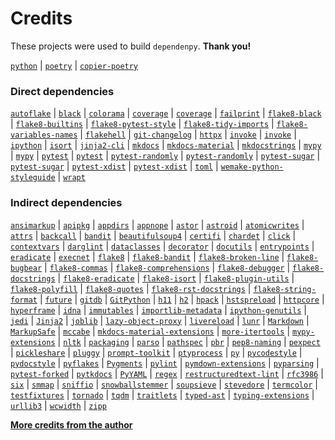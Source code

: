<!-- Template repository: https://github.com/pawamoy/jinja-templates
     Template path: credits.md
-->

# Credits
These projects were used to build `dependenpy`. **Thank you!**

[`python`](https://www.python.org/) |
[`poetry`](https://poetry.eustace.io/) |
[`copier-poetry`](https://github.com/pawamoy/copier-poetry)

### Direct dependencies
[`autoflake`](https://github.com/myint/autoflake) |
[`black`](https://github.com/psf/black) |
[`colorama`](https://github.com/tartley/colorama) |
[`coverage`](https://github.com/nedbat/coveragepy) |
[`coverage`](https://github.com/nedbat/coveragepy) |
[`failprint`](https://github.com/pawamoy/failprint) |
[`flake8-black`](https://github.com/peterjc/flake8-black) |
[`flake8-builtins`](https://github.com/gforcada/flake8-builtins) |
[`flake8-pytest-style`](https://pypi.org/project/flake8-pytest-style) |
[`flake8-tidy-imports`](https://github.com/adamchainz/flake8-tidy-imports) |
[`flake8-variables-names`](https://github.com/best-doctor/flake8-variables-names) |
[`flakehell`](None) |
[`git-changelog`](https://github.com/pawamoy/git-changelog) |
[`httpx`](https://github.com/encode/httpx) |
[`invoke`](http://docs.pyinvoke.org) |
[`invoke`](http://docs.pyinvoke.org) |
[`ipython`](https://ipython.org) |
[`isort`](https://github.com/timothycrosley/isort) |
[`jinja2-cli`](https://github.com/mattrobenolt/jinja2-cli) |
[`mkdocs`](https://www.mkdocs.org) |
[`mkdocs-material`](https://squidfunk.github.io/mkdocs-material/) |
[`mkdocstrings`](https://github.com/pawamoy/mkdocstrings) |
[`mypy`](http://www.mypy-lang.org/) |
[`mypy`](http://www.mypy-lang.org/) |
[`pytest`](https://docs.pytest.org/en/latest/) |
[`pytest`](https://docs.pytest.org/en/latest/) |
[`pytest-randomly`](https://github.com/pytest-dev/pytest-randomly) |
[`pytest-randomly`](https://github.com/pytest-dev/pytest-randomly) |
[`pytest-sugar`](http://pivotfinland.com/pytest-sugar/) |
[`pytest-sugar`](http://pivotfinland.com/pytest-sugar/) |
[`pytest-xdist`](https://github.com/pytest-dev/pytest-xdist) |
[`pytest-xdist`](https://github.com/pytest-dev/pytest-xdist) |
[`toml`](https://github.com/uiri/toml) |
[`wemake-python-styleguide`](https://wemake-python-stylegui.de) |
[`wrapt`](https://github.com/GrahamDumpleton/wrapt)

### Indirect dependencies
[`ansimarkup`](https://github.com/gvalkov/python-ansimarkup) |
[`apipkg`](https://github.com/pytest-dev/apipkg) |
[`appdirs`](http://github.com/ActiveState/appdirs) |
[`appnope`](http://github.com/minrk/appnope) |
[`astor`](https://github.com/berkerpeksag/astor) |
[`astroid`](https://github.com/PyCQA/astroid) |
[`atomicwrites`](https://github.com/untitaker/python-atomicwrites) |
[`attrs`](https://www.attrs.org/) |
[`backcall`](https://github.com/takluyver/backcall) |
[`bandit`](https://bandit.readthedocs.io/en/latest/) |
[`beautifulsoup4`](http://www.crummy.com/software/BeautifulSoup/bs4/) |
[`certifi`](https://certifiio.readthedocs.io/en/latest/) |
[`chardet`](https://github.com/chardet/chardet) |
[`click`](https://palletsprojects.com/p/click/) |
[`contextvars`](http://github.com/MagicStack/contextvars) |
[`darglint`](None) |
[`dataclasses`](https://github.com/ericvsmith/dataclasses) |
[`decorator`](https://github.com/micheles/decorator) |
[`docutils`](http://docutils.sourceforge.net/) |
[`entrypoints`](https://github.com/takluyver/entrypoints) |
[`eradicate`](https://github.com/myint/eradicate) |
[`execnet`](https://execnet.readthedocs.io/en/latest/) |
[`flake8`](https://gitlab.com/pycqa/flake8) |
[`flake8-bandit`](https://github.com/tylerwince/flake8-bandit) |
[`flake8-broken-line`](https://github.com/sobolevn/flake8-broken-line) |
[`flake8-bugbear`](https://github.com/PyCQA/flake8-bugbear) |
[`flake8-commas`](https://github.com/PyCQA/flake8-commas/) |
[`flake8-comprehensions`](https://github.com/adamchainz/flake8-comprehensions) |
[`flake8-debugger`](https://github.com/jbkahn/flake8-debugger) |
[`flake8-docstrings`](https://gitlab.com/pycqa/flake8-docstrings) |
[`flake8-eradicate`](https://github.com/sobolevn/flake8-eradicate) |
[`flake8-isort`](https://github.com/gforcada/flake8-isort) |
[`flake8-plugin-utils`](https://pypi.org/project/flake8-plugin-utils) |
[`flake8-polyfill`](https://gitlab.com/pycqa/flake8-polyfill) |
[`flake8-quotes`](http://github.com/zheller/flake8-quotes/) |
[`flake8-rst-docstrings`](https://github.com/peterjc/flake8-rst-docstrings) |
[`flake8-string-format`](https://github.com/xZise/flake8-string-format) |
[`future`](https://python-future.org) |
[`gitdb`](https://github.com/gitpython-developers/gitdb) |
[`GitPython`](https://github.com/gitpython-developers/GitPython) |
[`h11`](https://github.com/python-hyper/h11) |
[`h2`](https://github.com/python-hyper/hyper-h2) |
[`hpack`](http://hyper.rtfd.org) |
[`hstspreload`](https://github.com/sethmlarson/hstspreload) |
[`httpcore`](https://github.com/encode/httpcore) |
[`hyperframe`](https://python-hyper.org/hyperframe/en/latest/) |
[`idna`](https://github.com/kjd/idna) |
[`immutables`](https://github.com/MagicStack/immutables) |
[`importlib-metadata`](http://importlib-metadata.readthedocs.io/) |
[`ipython-genutils`](http://ipython.org) |
[`jedi`](https://github.com/davidhalter/jedi) |
[`Jinja2`](https://palletsprojects.com/p/jinja/) |
[`joblib`](https://joblib.readthedocs.io) |
[`lazy-object-proxy`](https://github.com/ionelmc/python-lazy-object-proxy) |
[`livereload`](https://github.com/lepture/python-livereload) |
[`lunr`](https://github.com/yeraydiazdiaz/lunr.py) |
[`Markdown`](https://Python-Markdown.github.io/) |
[`MarkupSafe`](https://palletsprojects.com/p/markupsafe/) |
[`mccabe`](https://github.com/pycqa/mccabe) |
[`mkdocs-material-extensions`](https://github.com/facelessuser/mkdocs-material-extensions) |
[`more-itertools`](https://github.com/more-itertools/more-itertools) |
[`mypy-extensions`](https://github.com/python/mypy_extensions) |
[`nltk`](http://nltk.org/) |
[`packaging`](https://github.com/pypa/packaging) |
[`parso`](https://github.com/davidhalter/parso) |
[`pathspec`](https://github.com/cpburnz/python-path-specification) |
[`pbr`](https://docs.openstack.org/pbr/latest/) |
[`pep8-naming`](https://github.com/PyCQA/pep8-naming) |
[`pexpect`](https://pexpect.readthedocs.io/) |
[`pickleshare`](https://github.com/pickleshare/pickleshare) |
[`pluggy`](https://github.com/pytest-dev/pluggy) |
[`prompt-toolkit`](https://github.com/prompt-toolkit/python-prompt-toolkit) |
[`ptyprocess`](https://github.com/pexpect/ptyprocess) |
[`py`](https://py.readthedocs.io/) |
[`pycodestyle`](https://pycodestyle.readthedocs.io/) |
[`pydocstyle`](https://github.com/PyCQA/pydocstyle/) |
[`pyflakes`](https://github.com/PyCQA/pyflakes) |
[`Pygments`](https://pygments.org/) |
[`pylint`](https://github.com/PyCQA/pylint) |
[`pymdown-extensions`](https://github.com/facelessuser/pymdown-extensions) |
[`pyparsing`](https://github.com/pyparsing/pyparsing/) |
[`pytest-forked`](https://github.com/pytest-dev/pytest-forked) |
[`pytkdocs`](https://github.com/pawamoy/pytkdocs) |
[`PyYAML`](https://github.com/yaml/pyyaml) |
[`regex`](https://bitbucket.org/mrabarnett/mrab-regex) |
[`restructuredtext-lint`](https://github.com/twolfson/restructuredtext-lint) |
[`rfc3986`](http://rfc3986.readthedocs.io) |
[`six`](https://github.com/benjaminp/six) |
[`smmap`](https://github.com/gitpython-developers/smmap) |
[`sniffio`](https://github.com/python-trio/sniffio) |
[`snowballstemmer`](https://github.com/snowballstem/snowball) |
[`soupsieve`](https://github.com/facelessuser/soupsieve) |
[`stevedore`](https://docs.openstack.org/stevedore/latest/) |
[`termcolor`](http://pypi.python.org/pypi/termcolor) |
[`testfixtures`](https://github.com/Simplistix/testfixtures) |
[`tornado`](http://www.tornadoweb.org/) |
[`tqdm`](https://github.com/tqdm/tqdm) |
[`traitlets`](http://ipython.org) |
[`typed-ast`](https://github.com/python/typed_ast) |
[`typing-extensions`](https://github.com/python/typing/blob/master/typing_extensions/README.rst) |
[`urllib3`](https://urllib3.readthedocs.io/) |
[`wcwidth`](https://github.com/jquast/wcwidth) |
[`zipp`](https://github.com/jaraco/zipp)

**[More credits from the author](http://pawamoy.github.io/credits/)**